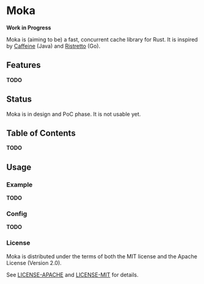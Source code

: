 # Moka

**Work in Progress**

Moka is (aiming to be) a fast, concurrent cache library for Rust. It is inspired
by [Caffeine][caffeine-git] (Java) and [Ristretto][ristretto-git] (Go).

[caffeine-git]: https://github.com/ben-manes/caffeine
[ristretto-git]: https://github.com/dgraph-io/ristretto

## Features

**TODO**

## Status

Moka is in design and PoC phase. It is not usable yet.

## Table of Contents

**TODO**

## Usage

### Example

**TODO**

### Config

**TODO**

### License

Moka is distributed under the terms of both the MIT license and the Apache
License (Version 2.0).

See [LICENSE-APACHE](LICENSE-APACHE) and [LICENSE-MIT](LICENSE-MIT) for
details.
